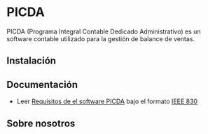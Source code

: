 # PICDA
PICDA (Programa Integral Contable Dedicado Administrativo) es un software contable utilizado para la gestión de balance de ventas.

## Instalación
## Documentación 

 -  Leer [Requisitos de el software PICDA](https://docs.google.com/document/d/19kU4cGhMIdsixqF2NQH6RBeqVnIhPWorMFB7RPaK4OA/edit#) bajo el formato [IEEE 830](https://www.fdi.ucm.es/profesor/gmendez/docs/is0809/ieee830.pdf)

## Sobre nosotros
